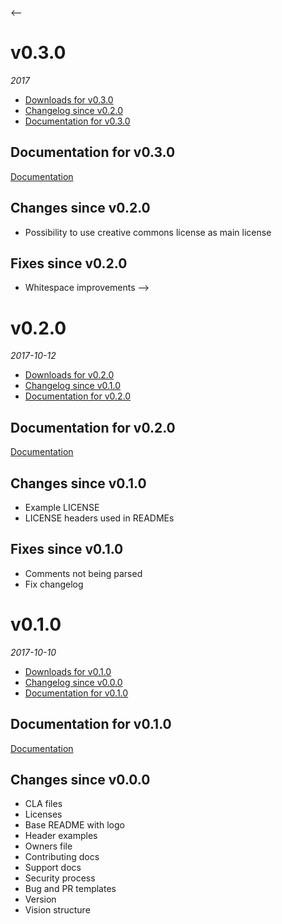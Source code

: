 <--
# v0.3.0
_2017_
  - [Downloads for v0.3.0](https://github.com/okkur/reposeed/releases/tag/v0.3.0)
  - [Changelog since v0.2.0](#changes-since-v020)
  - [Documentation for v0.3.0](#documentation-for-v030)

## Documentation for v0.3.0
[Documentation](/tree/v0.3.0/docs)

## Changes since v0.2.0
  - Possibility to use creative commons license as main license

## Fixes since v0.2.0
  - Whitespace improvements
-->

# v0.2.0
_2017-10-12_
  - [Downloads for v0.2.0](https://github.com/okkur/reposeed/releases/tag/v0.2.0)
  - [Changelog since v0.1.0](#changes-since-v010)
  - [Documentation for v0.2.0](#documentation-for-v020)

## Documentation for v0.2.0
[Documentation](/tree/v0.2.0/docs)

## Changes since v0.1.0
  - Example LICENSE
  - LICENSE headers used in READMEs

## Fixes since v0.1.0
  - Comments not being parsed
  - Fix changelog

# v0.1.0
_2017-10-10_
  - [Downloads for v0.1.0](https://github.com/okkur/reposeed/releases/tag/v0.1.0)
  - [Changelog since v0.0.0](#changes-since-v000)
  - [Documentation for v0.1.0](#documentation-for-v010)

## Documentation for v0.1.0
[Documentation](/tree/v0.1.0/docs)

## Changes since v0.0.0
  - CLA files
  - Licenses
  - Base README with logo
  - Header examples
  - Owners file
  - Contributing docs
  - Support docs
  - Security process
  - Bug and PR templates
  - Version
  - Vision structure

